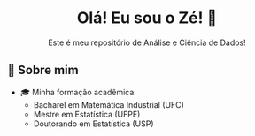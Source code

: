 <h1 align="center"> Olá! Eu sou o Zé! 👋 </h1>

<p align="center"> Este é meu repositório de Análise e Ciência de Dados! </p>

## 💭 Sobre mim
- 🎓 Minha formação acadêmica:
   - Bacharel em Matemática Industrial (UFC)
   - Mestre em Estatística (UFPE)
   - Doutorando em Estatística (USP)

<!--
**jose-de-oliveira/jose-de-oliveira** is a ✨ _special_ ✨ repository because its `README.md` (this file) appears on your GitHub profile.

Here are some ideas to get you started:

- 🔭 I’m currently working on ...
- 🌱 I’m currently learning ...
- 👯 I’m looking to collaborate on ...
- 🤔 I’m looking for help with ...
- 💬 Ask me about ...
- 📫 How to reach me: ...
- 😄 Pronouns: ...
- ⚡ Fun fact: ...
-->
